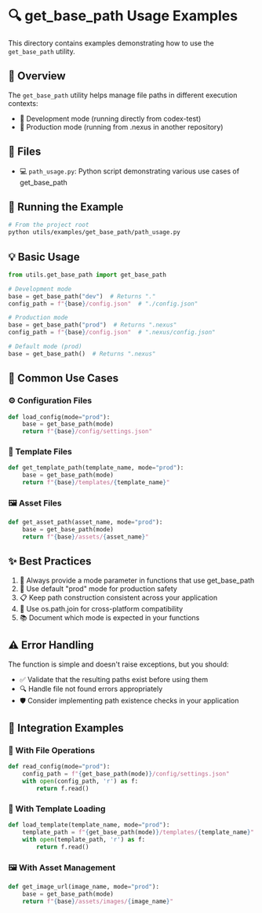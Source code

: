 # 🔍 get_base_path Usage Examples

This directory contains examples demonstrating how to use the `get_base_path` utility.

## 📖 Overview

The `get_base_path` utility helps manage file paths in different execution contexts:
- 🔧 Development mode (running directly from codex-test)
- 🚀 Production mode (running from .nexus in another repository)

## 📁 Files

- 💻 `path_usage.py`: Python script demonstrating various use cases of get_base_path

## 🚀 Running the Example

```bash
# From the project root
python utils/examples/get_base_path/path_usage.py
```

## 💡 Basic Usage

```python
from utils.get_base_path import get_base_path

# Development mode
base = get_base_path("dev")  # Returns "."
config_path = f"{base}/config.json"  # "./config.json"

# Production mode
base = get_base_path("prod")  # Returns ".nexus"
config_path = f"{base}/config.json"  # ".nexus/config.json"

# Default mode (prod)
base = get_base_path()  # Returns ".nexus"
```

## 🎯 Common Use Cases

### ⚙️ Configuration Files
```python
def load_config(mode="prod"):
    base = get_base_path(mode)
    return f"{base}/config/settings.json"
```

### 📝 Template Files
```python
def get_template_path(template_name, mode="prod"):
    base = get_base_path(mode)
    return f"{base}/templates/{template_name}"
```

### 🖼️ Asset Files
```python
def get_asset_path(asset_name, mode="prod"):
    base = get_base_path(mode)
    return f"{base}/assets/{asset_name}"
```

## ✨ Best Practices

1. 🎯 Always provide a mode parameter in functions that use get_base_path
2. 🚀 Use default "prod" mode for production safety
3. 📋 Keep path construction consistent across your application
4. 🔄 Use os.path.join for cross-platform compatibility
5. 📚 Document which mode is expected in your functions

## ⚠️ Error Handling

The function is simple and doesn't raise exceptions, but you should:
- ✅ Validate that the resulting paths exist before using them
- 🔍 Handle file not found errors appropriately
- 🛡️ Consider implementing path existence checks in your application

## 🔄 Integration Examples

### 📂 With File Operations
```python
def read_config(mode="prod"):
    config_path = f"{get_base_path(mode)}/config/settings.json"
    with open(config_path, 'r') as f:
        return f.read()
```

### 📝 With Template Loading
```python
def load_template(template_name, mode="prod"):
    template_path = f"{get_base_path(mode)}/templates/{template_name}"
    with open(template_path, 'r') as f:
        return f.read()
```

### 🖼️ With Asset Management
```python
def get_image_url(image_name, mode="prod"):
    base = get_base_path(mode)
    return f"{base}/assets/images/{image_name}"
